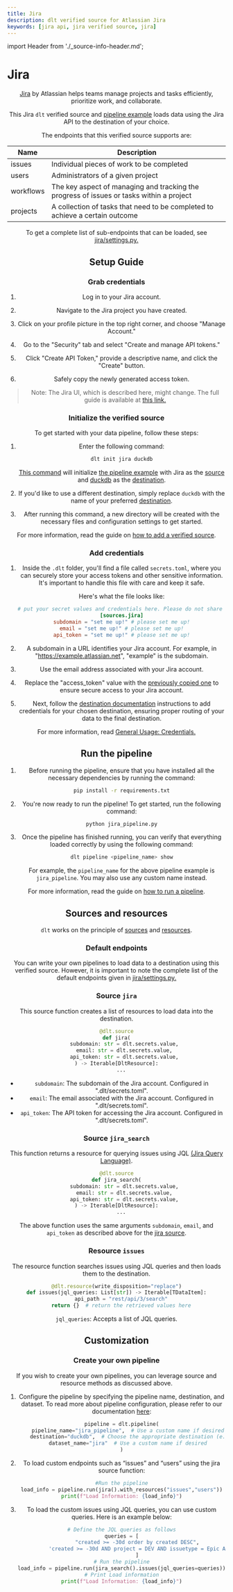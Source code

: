```yaml
---
title: Jira
description: dlt verified source for Atlassian Jira
keywords: [jira api, jira verified source, jira]
---
```

import Header from './_source-info-header.md';

# Jira

<Header/>

[Jira](https://www.atlassian.com/software/jira) by Atlassian helps teams manage projects and tasks
efficiently, prioritize work, and collaborate.

This Jira `dlt` verified source and
[pipeline example](https://github.com/dlt-hub/verified-sources/blob/master/sources/jira_pipeline.py)
loads data using the Jira API to the destination of your choice.

The endpoints that this verified source supports are:

| Name      | Description                                                                              |
| --------- | ---------------------------------------------------------------------------------------- |
| issues    | Individual pieces of work to be completed                                                |
| users     | Administrators of a given project                                                         |
| workflows | The key aspect of managing and tracking the progress of issues or tasks within a project |
| projects  | A collection of tasks that need to be completed to achieve a certain outcome             |

To get a complete list of sub-endpoints that can be loaded, see
[jira/settings.py.](https://github.com/dlt-hub/verified-sources/blob/master/sources/jira/settings.py)

## Setup Guide

### Grab credentials

1. Log in to your Jira account.

1. Navigate to the Jira project you have created.

1. Click on your profile picture in the top right corner, and choose "Manage Account."

1. Go to the "Security" tab and select "Create and manage API tokens."

1. Click "Create API Token," provide a descriptive name, and click the "Create" button.

1. Safely copy the newly generated access token.

> Note: The Jira UI, which is described here, might change.
The full guide is available at [this link.](https://support.atlassian.com/atlassian-account/docs/manage-api-tokens-for-your-atlassian-account/)


### Initialize the verified source

To get started with your data pipeline, follow these steps:

1. Enter the following command:

   ```sh
   dlt init jira duckdb
   ```

   [This command](../../reference/command-line-interface) will initialize
   [the pipeline example](https://github.com/dlt-hub/verified-sources/blob/master/sources/jira_pipeline.py)
   with Jira as the [source](../../general-usage/source) and [duckdb](../destinations/duckdb.md) as
   the [destination](../destinations).

1. If you'd like to use a different destination, simply replace `duckdb` with the name of your
   preferred [destination](../destinations).

1. After running this command, a new directory will be created with the necessary files and
   configuration settings to get started.

For more information, read the guide on [how to add a verified source](../../walkthroughs/add-a-verified-source).

### Add credentials

1. Inside the `.dlt` folder, you'll find a file called `secrets.toml`, where you can securely store
   your access tokens and other sensitive information. It's important to handle this file with care
   and keep it safe.

   Here's what the file looks like:

   ```toml
   # put your secret values and credentials here. Please do not share this file, and do not push it to GitHub
   [sources.jira]
   subdomain = "set me up!" # please set me up!
   email = "set me up!" # please set me up!
   api_token = "set me up!" # please set me up!
   ```

1. A subdomain in a URL identifies your Jira account. For example, in
   "https://example.atlassian.net", "example" is the subdomain.

1. Use the email address associated with your Jira account.

1. Replace the "access_token" value with the [previously copied one](jira.md#grab-credentials) to
   ensure secure access to your Jira account.

1. Next, follow the [destination documentation](../../dlt-ecosystem/destinations) instructions to
   add credentials for your chosen destination, ensuring proper routing of your data to the final
   destination.

For more information, read [General Usage: Credentials.](../../general-usage/credentials)

## Run the pipeline

1. Before running the pipeline, ensure that you have installed all the necessary dependencies by
   running the command:
   ```sh
   pip install -r requirements.txt
   ```
1. You're now ready to run the pipeline! To get started, run the following command:
   ```sh
   python jira_pipeline.py
   ```
1. Once the pipeline has finished running, you can verify that everything loaded correctly by using
   the following command:
   ```sh
   dlt pipeline <pipeline_name> show
   ```
   For example, the `pipeline_name` for the above pipeline example is `jira_pipeline`. You may also
   use any custom name instead.

For more information, read the guide on [how to run a pipeline](../../walkthroughs/run-a-pipeline).

## Sources and resources

`dlt` works on the principle of [sources](../../general-usage/source) and
[resources](../../general-usage/resource).

### Default endpoints

You can write your own pipelines to load data to a destination using this verified source. However,
it is important to note the complete list of the default endpoints given in
[jira/settings.py.](https://github.com/dlt-hub/verified-sources/blob/master/sources/jira/settings.py)

### Source `jira`

This source function creates a list of resources to load data into the destination.

```py
@dlt.source
def jira(
     subdomain: str = dlt.secrets.value,
     email: str = dlt.secrets.value,
     api_token: str = dlt.secrets.value,
) -> Iterable[DltResource]:
   ...
```

- `subdomain`: The subdomain of the Jira account. Configured in ".dlt/secrets.toml".
- `email`: The email associated with the Jira account. Configured in ".dlt/secrets.toml".
- `api_token`: The API token for accessing the Jira account. Configured in ".dlt/secrets.toml".

### Source `jira_search`

This function returns a resource for querying issues using JQL
[(Jira Query Language)](https://support.atlassian.com/jira-service-management-cloud/docs/use-advanced-search-with-jira-query-language-jql/).

```py
@dlt.source
def jira_search(
     subdomain: str = dlt.secrets.value,
     email: str = dlt.secrets.value,
     api_token: str = dlt.secrets.value,
) -> Iterable[DltResource]:
   ...
```

The above function uses the same arguments `subdomain`, `email`, and `api_token` as described above
for the [jira source](jira.md#source-jira).

### Resource `issues`

The resource function searches issues using JQL queries and then loads them to the destination.

```py
@dlt.resource(write_disposition="replace")
def issues(jql_queries: List[str]) -> Iterable[TDataItem]:
   api_path = "rest/api/3/search"
   return {}  # return the retrieved values here
```

`jql_queries`: Accepts a list of JQL queries.

## Customization
### Create your own pipeline

If you wish to create your own pipelines, you can leverage source and resource methods as discussed
above.

1. Configure the pipeline by specifying the pipeline name, destination, and dataset. To read more
   about pipeline configuration, please refer to our documentation
   [here](/general-usage/pipeline):

    ```py
    pipeline = dlt.pipeline(
        pipeline_name="jira_pipeline",  # Use a custom name if desired
        destination="duckdb",  # Choose the appropriate destination (e.g., duckdb, redshift, post)
        dataset_name="jira"  # Use a custom name if desired
    )
    ```

2. To load custom endpoints such as “issues” and “users” using the jira source function:

    ```py
    #Run the pipeline
    load_info = pipeline.run(jira().with_resources("issues","users"))
    print(f"Load Information: {load_info}")
    ```

3. To load the custom issues using JQL queries, you can use custom queries. Here is an example
   below:

    ```py
    # Define the JQL queries as follows
    queries = [
              "created >= -30d order by created DESC",
              'created >= -30d AND project = DEV AND issuetype = Epic AND status = "In Progress" order by created DESC',
              ]
    # Run the pipeline
    load_info = pipeline.run(jira_search().issues(jql_queries=queries))
    # Print Load information
    print(f"Load Information: {load_info}")
    ```

<!--@@@DLT_TUBA jira-->


